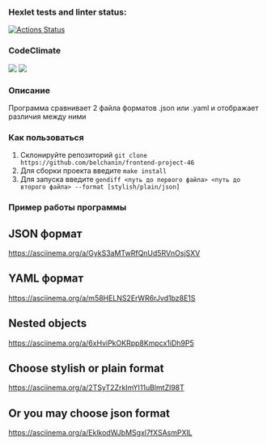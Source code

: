 ### Hexlet tests and linter status:
[![Actions Status](https://github.com/belchanin/frontend-project-46/workflows/hexlet-check/badge.svg)](https://github.com/belchanin/frontend-project-46/actions)

### CodeClimate
<a href="https://codeclimate.com/github/belchanin/frontend-project-46/maintainability"><img src="https://api.codeclimate.com/v1/badges/b16dec8849a0a90ef8a5/maintainability" /></a>
<a href="https://codeclimate.com/github/belchanin/frontend-project-46/test_coverage"><img src="https://api.codeclimate.com/v1/badges/b16dec8849a0a90ef8a5/test_coverage" /></a>

### Описание
Программа сравнивает 2 файла форматов .json или .yaml и отображает различия между ними

### Как пользоваться
1. Склонируйте репозиторий `git clone https://github.com/belchanin/frontend-project-46`
2. Для сборки проекта введите `make install`
3. Для запуска введите `gendiff <путь до первого файла> <путь до второго файла> --format [stylish/plain/json]`

### Пример работы программы
## JSON формат
https://asciinema.org/a/GykS3aMTwRfQnUd5RVnOsjSXV

## YAML формат
https://asciinema.org/a/m58HELNS2ErWR6rJvd1bz8E1S

## Nested objects
https://asciinema.org/a/6xHviPkOKRpp8Kmpcx1iDh9P5

## Choose stylish or plain format
https://asciinema.org/a/2TSyT2ZrkImYI11uBlmtZl98T

## Or you may choose json format
https://asciinema.org/a/EklkodWJbMSgxl7fXSAsmPXlL
